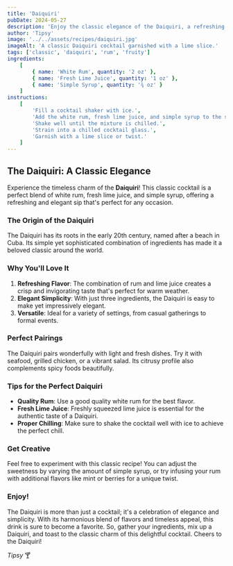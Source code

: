 ```yaml
---
title: 'Daiquiri'
pubDate: 2024-05-27
description: 'Enjoy the classic elegance of the Daiquiri, a refreshing cocktail that combines rum, fresh lime juice, and simple syrup for a timeless taste.'
author: 'Tipsy'
image: '../../assets/recipes/daiquiri.jpg'
imageAlt: 'A classic Daiquiri cocktail garnished with a lime slice.'
tags: ['classic', 'daiquiri', 'rum', 'fruity']
ingredients:
    [
        { name: 'White Rum', quantity: '2 oz' },
        { name: 'Fresh Lime Juice', quantity: '1 oz' },
        { name: 'Simple Syrup', quantity: '¾ oz' }
    ]
instructions:
    [
        'Fill a cocktail shaker with ice.',
        'Add the white rum, fresh lime juice, and simple syrup to the shaker.',
        'Shake well until the mixture is chilled.',
        'Strain into a chilled cocktail glass.',
        'Garnish with a lime slice or twist.'
    ]
---
```


## The Daiquiri: A Classic Elegance

Experience the timeless charm of the **Daiquiri**! This classic cocktail is a perfect blend of white rum, fresh lime juice, and simple syrup, offering a refreshing and elegant sip that's perfect for any occasion.

### The Origin of the Daiquiri

The Daiquiri has its roots in the early 20th century, named after a beach in Cuba. Its simple yet sophisticated combination of ingredients has made it a beloved classic around the world.

### Why You'll Love It

1. **Refreshing Flavor**: The combination of rum and lime juice creates a crisp and invigorating taste that's perfect for warm weather.
2. **Elegant Simplicity**: With just three ingredients, the Daiquiri is easy to make yet impressively elegant.
3. **Versatile**: Ideal for a variety of settings, from casual gatherings to formal events.

### Perfect Pairings

The Daiquiri pairs wonderfully with light and fresh dishes. Try it with seafood, grilled chicken, or a vibrant salad. Its citrusy profile also complements spicy foods beautifully.

### Tips for the Perfect Daiquiri

-   **Quality Rum**: Use a good quality white rum for the best flavor.
-   **Fresh Lime Juice**: Freshly squeezed lime juice is essential for the authentic taste of a Daiquiri.
-   **Proper Chilling**: Make sure to shake the cocktail well with ice to achieve the perfect chill.

### Get Creative

Feel free to experiment with this classic recipe! You can adjust the sweetness by varying the amount of simple syrup, or try infusing your rum with additional flavors like mint or berries for a unique twist.

### Enjoy!

The Daiquiri is more than just a cocktail; it's a celebration of elegance and simplicity. With its harmonious blend of flavors and timeless appeal, this drink is sure to become a favorite. So, gather your ingredients, mix up a Daiquiri, and toast to the classic charm of this delightful cocktail. Cheers to the Daiquiri!

_Tipsy_ 🍸
